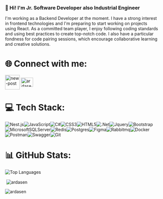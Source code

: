 ### 👋 Hi! I'm **Jr. Software Developer** also **Industrial Engineer**
I'm working as a Backend Developer at the moment. I have a strong interest in frontend technologies and I'm preparing to start working on projects using React. As a committed team player, I enjoy following coding standards and using best practices to create top-notch code. I also have a particular fondness for code pairing sessions, which encourage collaborative learning and creative solutions.


# 🌐 Connect with me:
<p align="left">
  <a href="mailto:ardasen.96@gmail.com" target="blank"><img align="center" src="https://img.icons8.com/fluency/48/new-post.png" height="48" width="48" alt="new-post"/></a>
  <a href="https://www.linkedin.com/in/arda-sen/" target="blank"><img align="center" src="https://raw.githubusercontent.com/rahuldkjain/github-profile-readme-generator/master/src/images/icons/Social/linked-in-alt.svg" alt="ardasen" height="30" width="40" /></a>
</p>

# 💻 Tech Stack:
![Nest.js](https://img.shields.io/badge/-NestJs-ea2845?style=flat-square&logo=nestjs&logoColor=white)![JavaScript](https://img.shields.io/badge/JavaScript-323330?style=for-the-badge&logo=javascript&logoColor=F7DF1E)![C#](https://img.shields.io/badge/c%23-%23239120.svg?style=for-the-badge&logo=c-sharp&logoColor=white)![CSS3](https://img.shields.io/badge/css3-%231572B6.svg?style=for-the-badge&logo=css3&logoColor=white)![HTML5](https://img.shields.io/badge/HTML5-E34F26?style=for-the-badge&logo=html5&logoColor=white)![.Net](https://img.shields.io/badge/.NET-5C2D91?style=for-the-badge&logo=.net&logoColor=white)![Jquery](https://img.shields.io/badge/jQuery-0769AD?style=for-the-badge&logo=jquery&logoColor=white)![Bootstrap](https://img.shields.io/badge/bootstrap-%23563D7C.svg?style=for-the-badge&logo=bootstrap&logoColor=white)![MicrosoftSQLServer](https://img.shields.io/badge/Microsoft%20SQL%20Server-CC2927?style=for-the-badge&logo=microsoft%20sql%20server&logoColor=white)![Redis](https://img.shields.io/badge/redis-%23DD0031.svg?style=for-the-badge&logo=redis&logoColor=white)![Postgres](https://img.shields.io/badge/postgres-%23316192.svg?style=for-the-badge&logo=postgresql&logoColor=white)![Figma](https://img.shields.io/badge/Figma-F24E1E?style=for-the-badge&logo=figma&logoColor=white)![Rabbitmq](https://img.shields.io/badge/rabbitmq-%23FF6600.svg?&style=for-the-badge&logo=rabbitmq&logoColor=white)![Docker](https://img.shields.io/badge/docker-%230db7ed.svg?style=for-the-badge&logo=docker&logoColor=white)![Postman](https://img.shields.io/badge/Postman-FF6C37?style=for-the-badge&logo=postman&logoColor=white)![Swagger](https://img.shields.io/badge/-Swagger-%23Clojure?style=for-the-badge&logo=swagger&logoColor=white)![Git](https://img.shields.io/badge/GIT-E44C30?style=for-the-badge&logo=git&logoColor=white)
# 📊 GitHub Stats:

<p><img src="https://github-readme-stats.vercel.app/api/top-langs/?username=ardasenn&langs_count=5&hide=python&title_color=6366f1&text_color=ffffff&icon_color=6366f1&bg_color=1c1917&hide_border=true&locale=en&custom_title=Top%20%Languages" alt="Top Languages" /></p>



<p>&nbsp;<img align="center" src="https://github-readme-stats.vercel.app/api?username=ardasenn&show_icons=true&theme=dark" alt="ardasen"/></p>

<p><img align="left" src="https://github-readme-streak-stats.herokuapp.com/?user=ardasenn&theme=dark&hide_border=false" alt="ardasen" /></p>
